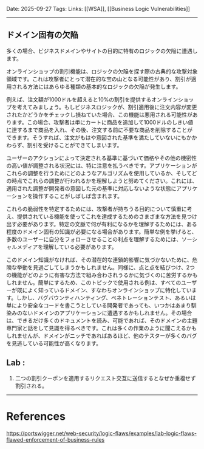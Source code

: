 
Date: 2025-09-27
Tags: 
Links:  [[WSA]], [[Business Logic Vulnerabilities]]

***

## ドメイン固有の欠陥

多くの場合、ビジネスドメインやサイトの目的に特有のロジックの欠陥に遭遇します。

オンラインショップの割引機能は、ロジックの欠陥を探す際の古典的な攻撃対象領域です。これは攻撃者にとって潜在的な宝の山となる可能性があり、割引が適用される方法にはあらゆる種類の基本的なロジックの欠陥が発生します。

例えば、注文額が1000ドルを超えると10%の割引を提供するオンラインショップを考えてみましょう。もしビジネスロジックが、割引適用後に注文内容が変更されたかどうかをチェックし損ねていた場合、この機能は悪用される可能性があります。この場合、攻撃者は単にカートに商品を追加して1000ドルのしきい値に達するまで商品を入れ、その後、注文する前に不要な商品を削除することができます。そうすれば、注文がもはや意図された基準を満たしていないにもかかわらず、割引を受けることができてしまいます。

ユーザーのアクションによって決定される基準に基づいて価格やその他の機密性の高い値が調整される状況には、特に注意を払うべきです。アプリケーションがこれらの調整を行うためにどのようなアルゴリズムを使用しているか、そしてどの時点でこれらの調整が行われるかを理解しようと努めてください。これには、適用された調整が開発者の意図した元の基準に対応しないような状態にアプリケーションを操作することがしばしば含まれます。

これらの脆弱性を特定するためには、攻撃者が持ちうる目的について慎重に考え、提供されている機能を使ってこれを達成するためのさまざまな方法を見つけ出す必要があります。特定の文脈で何が有利になるかを理解するためには、ある程度のドメイン固有の知識が必要になる場合があります。簡単な例を挙げると、多数のユーザーに自分をフォローさせることの利点を理解するためには、ソーシャルメディアを理解している必要があります。

このドメイン知識がなければ、その潜在的な連鎖的影響に気づかないために、危険な挙動を見過ごしてしまうかもしれません。同様に、点と点を結びつけ、2つの機能がどのように有害な方法で組み合わされうるかに気づくのに苦労するかもしれません。簡単にするため、このトピックで使用される例は、すべてのユーザーが既によく知っているドメイン、すなわちオンラインショップに特化しています。しかし、バグバウンティハンティング、ペネトレーションテスト、あるいは単により安全なコードを書こうとしている開発者であっても、いつかはあまり馴染みのないドメインのアプリケーションに遭遇するかもしれません。その場合は、できるだけ多くのドキュメントを読み、可能であれば、そのドメインの主題専門家と話をして見識を得るべきです。これは多くの作業のように聞こえるかもしれませんが、ドメインがニッチであればあるほど、他のテスターが多くのバグを見逃している可能性が高くなります。

## Lab : 

1. 二つの割引クーポンを適用するリクエスト交互に送信するとなぜか重複せず割引される。


***
# References

https://portswigger.net/web-security/logic-flaws/examples/lab-logic-flaws-flawed-enforcement-of-business-rules